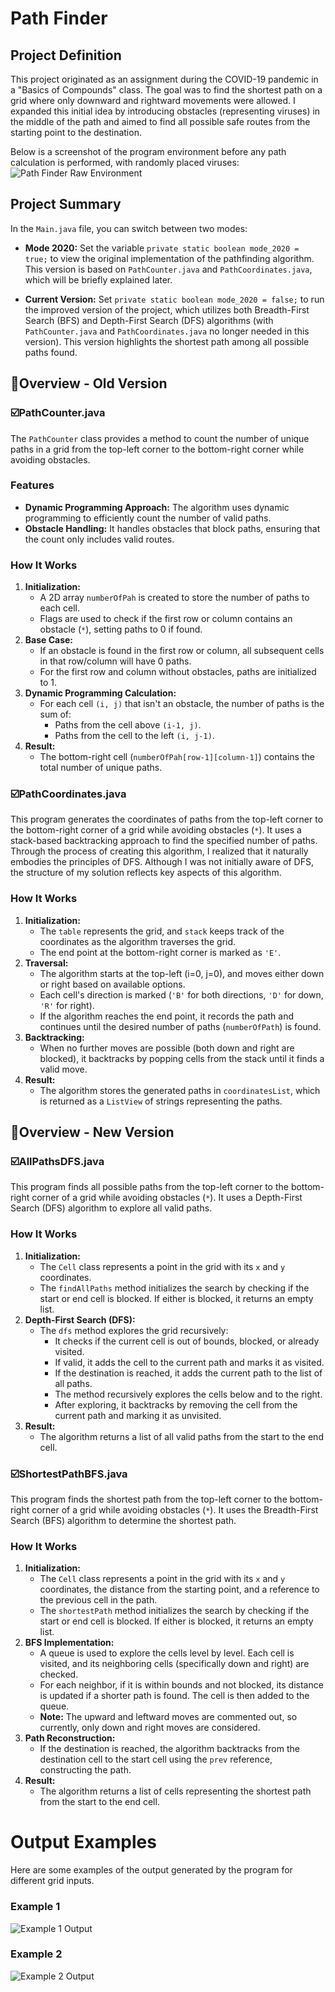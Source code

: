 # Path Finder

## Project Definition

This project originated as an assignment during the COVID-19 pandemic in a "Basics of Compounds" class. The goal was to find the shortest path on a grid where only downward and rightward movements were allowed. I expanded this initial idea by introducing obstacles (representing viruses) in the middle of the path and aimed to find all possible safe routes from the starting point to the destination.

Below is a screenshot of the program environment before any path calculation is performed, with randomly placed viruses:
![Path Finder Raw Environment](pics/programEnvir.png)

## Project Summary

In the `Main.java` file, you can switch between two modes:
- **Mode 2020:** Set the variable `private static boolean mode_2020 = true;` to view the original implementation of the pathfinding algorithm. This version is based on `PathCounter.java` and `PathCoordinates.java`, which will be briefly explained later.
  
- **Current Version:** Set `private static boolean mode_2020 = false;` to run the improved version of the project, which utilizes both Breadth-First Search (BFS) and Depth-First Search (DFS) algorithms (with `PathCounter.java` and `PathCoordinates.java` no longer needed in this version). This version highlights the shortest path among all possible paths found.

## 🔹Overview - Old Version

### ☑️PathCounter.java

The `PathCounter` class provides a method to count the number of unique paths in a grid from the top-left corner to the bottom-right corner while avoiding obstacles.

### Features
- **Dynamic Programming Approach:** The algorithm uses dynamic programming to efficiently count the number of valid paths.
- **Obstacle Handling:** It handles obstacles that block paths, ensuring that the count only includes valid routes.

### How It Works
1. **Initialization:**
   - A 2D array `numberOfPah` is created to store the number of paths to each cell.
   - Flags are used to check if the first row or column contains an obstacle (`*`), setting paths to 0 if found.
2. **Base Case:**
   - If an obstacle is found in the first row or column, all subsequent cells in that row/column will have 0 paths.
   - For the first row and column without obstacles, paths are initialized to 1.
3. **Dynamic Programming Calculation:**
   - For each cell `(i, j)` that isn't an obstacle, the number of paths is the sum of:
     - Paths from the cell above `(i-1, j)`.
     - Paths from the cell to the left `(i, j-1)`.
4. **Result:**
   - The bottom-right cell (`numberOfPah[row-1][column-1]`) contains the total number of unique paths.

### ☑️PathCoordinates.java

This program generates the coordinates of paths from the top-left corner to the bottom-right corner of a grid while avoiding obstacles (`*`). It uses a stack-based backtracking approach to find the specified number of paths. Through the process of creating this algorithm, I realized that it naturally embodies the principles of DFS. Although I was not initially aware of DFS, the structure of my solution reflects key aspects of this algorithm.

### How It Works
1. **Initialization:**
   - The `table` represents the grid, and `stack` keeps track of the coordinates as the algorithm traverses the grid.
   - The end point at the bottom-right corner is marked as `'E'`.
2. **Traversal:**
   - The algorithm starts at the top-left (i=0, j=0), and moves either down or right based on available options.
   - Each cell's direction is marked (`'B'` for both directions, `'D'` for down, `'R'` for right).
   - If the algorithm reaches the end point, it records the path and continues until the desired number of paths (`numberOfPath`) is found.
3. **Backtracking:**
   - When no further moves are possible (both down and right are blocked), it backtracks by popping cells from the stack until it finds a valid move.
4. **Result:**
   - The algorithm stores the generated paths in `coordinatesList`, which is returned as a `ListView` of strings representing the paths.

## 🔹Overview - New Version

### ☑️AllPathsDFS.java

This program finds all possible paths from the top-left corner to the bottom-right corner of a grid while avoiding obstacles (`*`). It uses a Depth-First Search (DFS) algorithm to explore all valid paths.

### How It Works
1. **Initialization:**
   - The `Cell` class represents a point in the grid with its `x` and `y` coordinates.
   - The `findAllPaths` method initializes the search by checking if the start or end cell is blocked. If either is blocked, it returns an empty list.
2. **Depth-First Search (DFS):**
   - The `dfs` method explores the grid recursively:
     - It checks if the current cell is out of bounds, blocked, or already visited.
     - If valid, it adds the cell to the current path and marks it as visited.
     - If the destination is reached, it adds the current path to the list of all paths.
     - The method recursively explores the cells below and to the right.
     - After exploring, it backtracks by removing the cell from the current path and marking it as unvisited.
3. **Result:**
   - The algorithm returns a list of all valid paths from the start to the end cell.

### ☑️ShortestPathBFS.java

This program finds the shortest path from the top-left corner to the bottom-right corner of a grid while avoiding obstacles (`*`). It uses the Breadth-First Search (BFS) algorithm to determine the shortest path.

### How It Works
1. **Initialization:**
   - The `Cell` class represents a point in the grid with its `x` and `y` coordinates, the distance from the starting point, and a reference to the previous cell in the path.
   - The `shortestPath` method initializes the search by checking if the start or end cell is blocked. If either is blocked, it returns an empty list.
2. **BFS Implementation:**
   - A queue is used to explore the cells level by level. Each cell is visited, and its neighboring cells (specifically down and right) are checked.
   - For each neighbor, if it is within bounds and not blocked, its distance is updated if a shorter path is found. The cell is then added to the queue.
   - **Note:** The upward and leftward moves are commented out, so currently, only down and right moves are considered.
3. **Path Reconstruction:**
   - If the destination is reached, the algorithm backtracks from the destination cell to the start cell using the `prev` reference, constructing the path.
4. **Result:**
   - The algorithm returns a list of cells representing the shortest path from the start to the end cell.

# Output Examples

Here are some examples of the output generated by the program for different grid inputs.

### Example 1
![Example 1 Output](pics/outputExample1.png)

### Example 2
![Example 2 Output](pics/outputExample2.png)
